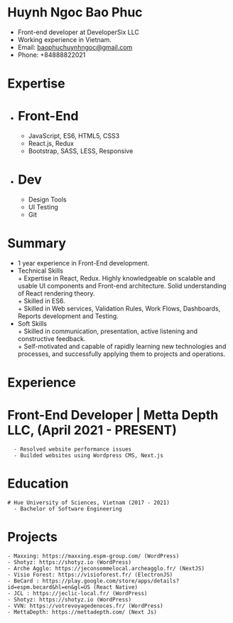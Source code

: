 # Huynh Ngoc Bao Phuc
  - Front-end developer at DeveloperSix LLC </br>
  - Working experience in Vietnam.</br>
  - Email: baophuchuynhngoc@gmail.com</br>
  - Phone: +84888822021</br>
# Expertise
  - # Front-End
    + JavaScript, ES6, HTML5, CSS3
    + React.js, Redux
    + Bootstrap, SASS, LESS, Responsive
  - # Dev
    + Design Tools
    + UI Testing
    + Git
# Summary
   - 1 year experience in Front-End development.
   - Technical Skills</br>
    + Expertise in React, Redux. Highly knowledgeable on scalable and usable UI components and Front-end architecture. Solid understanding of React rendering theory.</br>
    + Skilled in ES6.</br>
    + Skilled in  Web services, Validation Rules, Work Flows, Dashboards, Reports development and Testing.</br>
   - Soft Skills</br>
    + Skilled in communication, presentation, active listening and constructive feedback.</br>
    + Self-motivated and capable of rapidly learning new technologies and processes, and successfully applying them to projects and operations.</br>
 # Experience
   # Front-End Developer | Metta Depth LLC, (April 2021 - PRESENT)
      - Resolved website performance issues
      - Builded websites using Wordpress CMS, Next.js
 # Education
    # Hue University of Sciences, Vietnam (2017 - 2021)
      - Bachelor of Software Engineering
 # Projects
    - Maxxing: https://maxxing.espm-group.com/ (WordPress)
    - Shotyz: https://shotyz.io (WordPress)
    - Arche Agglo: https://jeconsommelocal.archeagglo.fr/ (NextJS)
    - Visio Forest: https://visioforest.fr/ (ElectronJS)
    - BeCard : https://play.google.com/store/apps/details?id=espm.becard&hl=en&gl=US (React Native)
    - JCL : https://jeclic-local.fr/ (WordPress)
    - Shotyz: https://shotyz.io (WordPress)
    - VVN: https://votrevoyagedenoces.fr/ (WordPress)
    - MettaDepth: https://mettadepth.com/ (Next Js)
    
